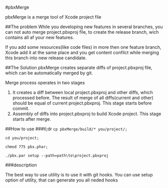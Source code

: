 #pbxMerge

pbxMerge is a merge tool of Xcode project file 

##The problem
While you developing new features in several branches, you can not auto merge project.pbxproj file, to create the release branch, wich contains all af your new features. 

If you add some resources(like code files) in more then one feature branch, Xcode add it at the same place and you get content confilct while merging this branch into new release candidate.
 
##The Solution
pbxMerge creates separate diffs of project.pbxproj file, which can be automatically merged by git.

Merge process operates in two stages
1. It creates a diff between local project.pbxproj and other diffs, which processed before. The result of merge of all diffs(current and other) should be equal of current project.pbxproj. This stage starts before commit.
2. Assembly of diffs into project.pbxproj to build Xcode project. This stage starts after merge.
 
##How to use
###tl;dr
`cp pbxMerge/build/* you/project/;`

`cd you/project;`

`chmod 775 pbx.phar;`

`./pbx.par setup --path=path\to\project.pbxproj`


###description

The best way to use utility is to use it with git hooks.
You can use setup option of utility, that can generate you all neded hooks 
